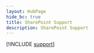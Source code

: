 ```yaml
--- 
layout: HubPage
hide_bc: true
title: SharePoint Support
description: SharePoint Support
---
```


[!INCLUDE [support](../../common/Office/includes/troubleshoot.yml)]